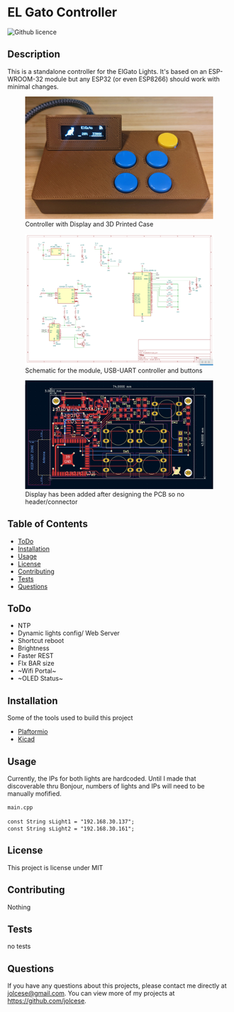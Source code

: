 # EL Gato Controller
  ![Github licence](http://img.shields.io/badge/license-MIT-blue.svg)


  ## Description
  This is a standalone controller for the ElGato Lights. It's based on an ESP-WROOM-32 module but any ESP32 (or even ESP8266) should work with minimal changes.

  <figure><img src="support/ControllerReal.jpg" width="600"><figcaption>Controller with Display and 3D Printed Case</figcaption></figure>



  <figure><img src="support/schematic.png" width="600"><figcaption>Schematic for the module, USB-UART controller and buttons</figcaption></figure>



  <figure><img src="support/PCB/PCB.jpg" width="600"><figcaption>Display has been added after designing the PCB so no header/connector</figcaption></figure>


  ## Table of Contents
  * [ToDo](#todo)
  * [Installation](#installation)
  * [Usage](#usage)
  * [License](#license)
  * [Contributing](#contributing)
  * [Tests](#tests)
  * [Questions](#questions)

  ## ToDo
  
  - NTP
  - Dynamic lights config/ Web Server
  - Shortcut reboot
  - Brightness
  - Faster REST
  - FIx BAR size
  - ~Wifi Portal~
  - ~OLED Status~
  ## Installation
  Some of the tools used to build this project
  - [Plaftormio](https://platformio.org/)
  - [Kicad](https://www.kicad.org/)
  ## Usage
  Currently, the IPs for both lights are hardcoded. Until I made that discoverable thru Bonjour, numbers of lights and IPs will need to be manually mofified.
  
    main.cpp
    
    const String sLight1 = "192.168.30.137";
    const String sLight2 = "192.168.30.161";

  ## License
  This project is license under MIT

  ## Contributing
  Nothing

  ## Tests
  no tests

  ## Questions
  If you have any questions about this projects, please contact me directly at jolcese@gmail.com. You can view more of my projects at https://github.com/jolcese.